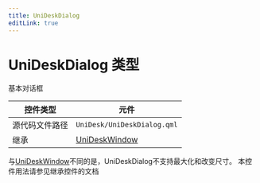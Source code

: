 ```yaml
---
title: UniDeskDialog
editLink: true
---
```

# UniDeskDialog 类型
基本对话框

| 控件类型    | 元件                               |
| ------- | -------------------------------- |
| 源代码文件路径 | `UniDesk/UniDeskDialog.qml`      |
| 继承      | [UniDeskWindow](./UniDeskWindow) |

与[UniDeskWindow](./UniDeskWindow)不同的是，UniDeskDialog不支持最大化和改变尺寸。
本控件用法请参见继承控件的文档
